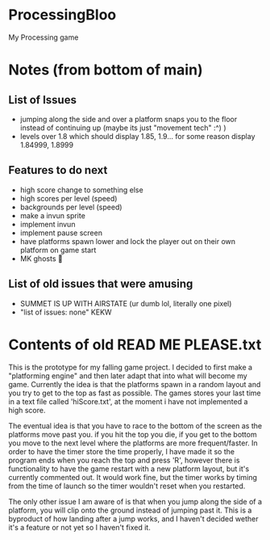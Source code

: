 # ProcessingBloo
My Processing game

# Notes (from bottom of main)
## List of Issues
* jumping along the side and over a platform snaps you to the floor instead of continuing up (maybe its just "movement tech" :^) )
* levels over 1.8 which should display 1.85, 1.9... for some reason display 1.84999, 1.8999 

## Features to do next
* high score change to something else
* high scores per level (speed)
* backgrounds per level (speed)
* make a invun sprite
* implement invun
* implement pause screen
* have platforms spawn lower and lock the player out on their own platform on game start
* MK ghosts :eyes:

## List of old issues that were amusing
* SUMMET IS UP WITH AIRSTATE (ur dumb lol, literally one pixel)
* "list of issues: none" KEKW

# Contents of old READ ME PLEASE.txt
This is the prototype for my falling game project. I decided to first make a "platforming engine" and then later adapt that into what will become my game. Currently the idea is that the platforms spawn in a random layout and you try to get to the top as fast as possible. The games stores your last time in a text file called 'hiScore.txt', at the moment i have not implemented a high score.

The eventual idea is that you have to race to the bottom of the screen as the platforms move past you. if you hit the top you die, if you get to the bottom you move to the next level where the platforms are more frequent/faster. In order to have the timer store the time properly, I have made it so the program ends when you reach the top and press 'R', however there is functionality to have the game restart with a new platform layout, but  it's currently commented out. It would work fine, but the timer works by timing from the time of launch so the timer wouldn't reset when you restarted.

The only other issue I am aware of is that when you jump along the side of a platform, you will clip onto the ground instead of jumping past it. This is a byproduct of how landing after a jump works, and I haven't decided wether it's a feature or not yet so I haven't fixed it.
